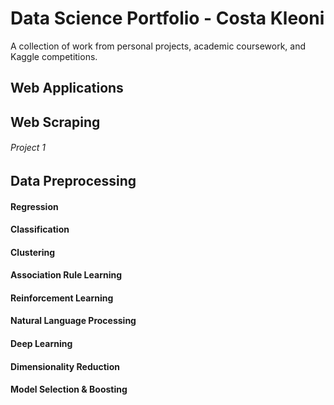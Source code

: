 # Data Science Portfolio - Costa Kleoni
A collection of work from personal projects, academic coursework, and Kaggle competitions.

Web Applications
---
Web Scraping
---
###### Project 1

Data Preprocessing
---
#### Regression
#### Classification
#### Clustering 
#### Association Rule Learning
#### Reinforcement Learning
#### Natural Language Processing
#### Deep Learning
#### Dimensionality Reduction
#### Model Selection & Boosting

